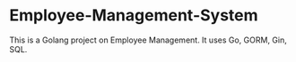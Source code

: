 # Employee-Management-System
This is a Golang project on Employee Management. It uses Go, GORM, Gin, SQL.
